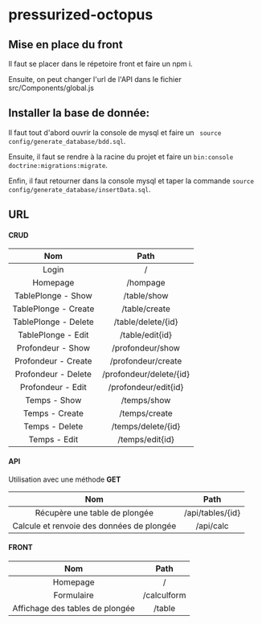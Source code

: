 # pressurized-octopus



## Mise en place du front 
Il faut se placer dans le répetoire front et faire un npm i.

Ensuite, on peut changer l'url de l'API dans le fichier src/Components/global.js


## Installer la base de donnée:

Il faut tout d'abord ouvrir la console de mysql et faire un ``` source config/generate_database/bdd.sql```.

Ensuite, il faut se rendre à la racine du projet et faire un ``` bin:console doctrine:migrations:migrate ```.

Enfin, il faut retourner dans la console mysql et taper la commande ``` source config/generate_database/insertData.sql ```.

## URL

#### CRUD

| Nom | Path |
|:---:|:----:|
| Login | / |
| Homepage | /hompage |
| TablePlonge - Show | /table/show |
| TablePlonge - Create | /table/create |
| TablePlonge - Delete | /table/delete/{id} |
| TablePlonge - Edit | /table/edit{id} |
| Profondeur - Show | /profondeur/show |
| Profondeur - Create | /profondeur/create |
| Profondeur - Delete | /profondeur/delete/{id} |
| Profondeur - Edit | /profondeur/edit{id} |
| Temps - Show | /temps/show |
| Temps - Create | /temps/create |
| Temps - Delete | /temps/delete/{id} |
| Temps - Edit | /temps/edit{id} |


#### API

Utilisation avec une méthode **GET**

| Nom | Path |
|:---:|:----:|
| Récupère une table de plongée | /api/tables/{id} |
| Calcule et renvoie des données de plongée | /api/calc |

#### FRONT

| Nom | Path |
|:---:|:----:|
| Homepage | / |
| Formulaire | /calculform |
| Affichage des tables de plongée| /table |


